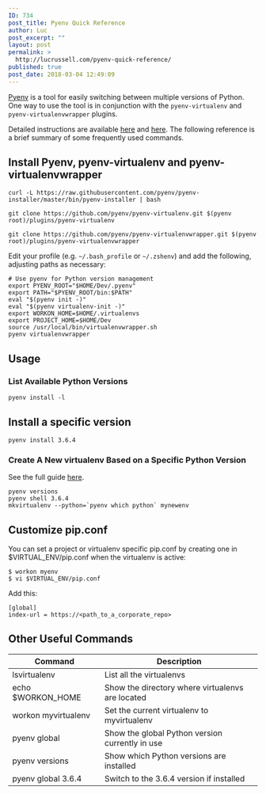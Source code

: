 ```yaml
---
ID: 734
post_title: Pyenv Quick Reference
author: Luc
post_excerpt: ""
layout: post
permalink: >
  http://lucrussell.com/pyenv-quick-reference/
published: true
post_date: 2018-03-04 12:49:09
---
```

[Pyenv](https://github.com/pyenv/pyenv) is a tool for easily switching between multiple versions of Python. One way to use the tool is in conjunction with the `pyenv-virtualenv` and `pyenv-virtualenvwrapper` plugins.

Detailed instructions are available [here](https://anil.io/blog/python/pyenv/using-pyenv-to-install-multiple-python-versions-tox/) and [here](http://akbaribrahim.com/managing-multiple-python-versions-with-pyenv/). The following reference is a brief summary of some frequently used commands.


## Install Pyenv, pyenv-virtualenv and pyenv-virtualenvwrapper

    curl -L https://raw.githubusercontent.com/pyenv/pyenv-installer/master/bin/pyenv-installer | bash

    git clone https://github.com/pyenv/pyenv-virtualenv.git $(pyenv root)/plugins/pyenv-virtualenv

    git clone https://github.com/pyenv/pyenv-virtualenvwrapper.git $(pyenv root)/plugins/pyenv-virtualenvwrapper

Edit your profile (e.g. `~/.bash_profile` or `~/.zshenv`) and add the following, adjusting paths as necessary:

    # Use pyenv for Python version management
    export PYENV_ROOT="$HOME/Dev/.pyenv"
    export PATH="$PYENV_ROOT/bin:$PATH"
    eval "$(pyenv init -)"
    eval "$(pyenv virtualenv-init -)"
    export WORKON_HOME=$HOME/.virtualenvs
    export PROJECT_HOME=$HOME/Dev
    source /usr/local/bin/virtualenvwrapper.sh
    pyenv virtualenvwrapper

## Usage

### List Available Python Versions

    pyenv install -l

## Install a specific version

    pyenv install 3.6.4

### Create A New virtualenv Based on a Specific Python Version
See the full guide [here](http://docs.python-guide.org/en/latest/dev/virtualenvs).

    pyenv versions
    pyenv shell 3.6.4
    mkvirtualenv --python=`pyenv which python` mynewenv

## Customize pip.conf
You can set a project or virtualenv specific pip.conf by creating one in
$VIRTUAL_ENV/pip.conf when the virtualenv is active:
    
    $ workon myenv
    $ vi $VIRTUAL_ENV/pip.conf

Add this:

    [global]
    index-url = https://<path_to_a_corporate_repo>

## Other Useful Commands

| Command           | Description |
|-------------------|-------------|
| lsvirtualenv      | List all the virtualenvs |
| echo $WORKON_HOME | Show the directory where virtualenvs are located |
| workon myvirtualenv | Set the current virtualenv to myvirtualenv |
| pyenv global      | Show the global Python version currently in use |
| pyenv versions      | Show which Python versions are installed |
| pyenv global 3.6.4      | Switch to the 3.6.4 version if installed |